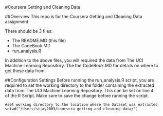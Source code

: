 #Coursera Getting and Cleaning Data

##Overview
This repo is for the Coursera Getting and Cleaning Data assignment.

There should be 3 files:
* The README.MD (this file)
* The CodeBook.MD
* run_analysis.R

In addition to the above files, you will required the data from The UCI Machine Learning Repository.
The the CodeBook.MD for details on where to get these data from.

##Configuration Settings
Before running the run_analysis.R script, you are required to set the working directory to the folder containing the extracted data from The UCI Machine Learning Repository.
This can be set on line 4 of the R Script. Make sure to save the change before running the script.

```{r}
#set working directory to the location where the Dataset was extracted
setwd("/Users/sijay2003/coursera-getting-and-cleaning-data/")
```